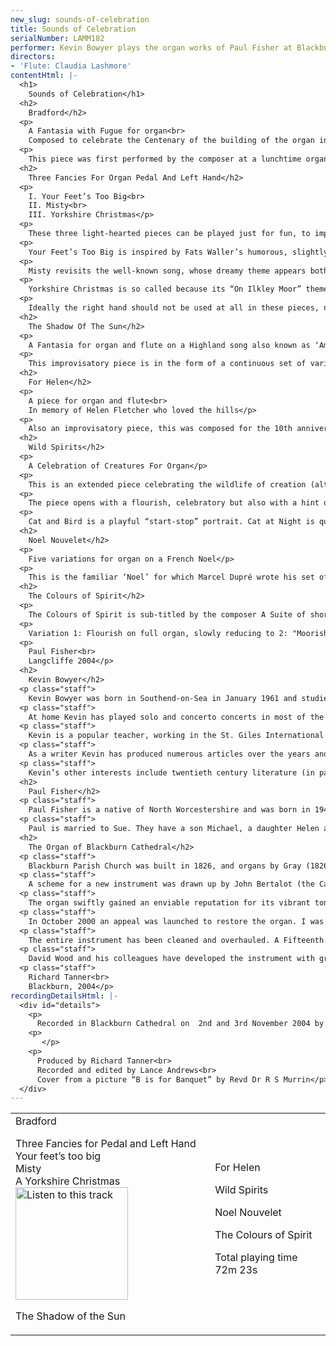 ```yaml
---
new_slug: sounds-of-celebration
title: Sounds of Celebration
serialNumber: LAMM182
performer: Kevin Bowyer plays the organ works of Paul Fisher at Blackburn Cathedral
directors:
- 'Flute: Claudia Lashmore'
contentHtml: |-
  <h1>
    Sounds of Celebration</h1>
  <h2>
    Bradford</h2>
  <p>
    A Fantasia with Fugue for organ<br>
    Composed to celebrate the Centenary of the building of the organ in Bradford Cathedral in 1904</p>
  <p>
    This piece was first performed by the composer at a lunchtime organ recital in the Cathedral. It combines contrapuntal with chorale-style sections. The “BRADFORD” theme (B-B-A-D-F-G-Bb-D) is played on Great and then Swell, and forms the basis for all subsequent material. The theme is treated contrapuntally before a hushed episode which leads into a broad Chorale. An Allegretto, sprightly but with darker episodes, moves into a second shorter appearance of the Chorale. This gives way to a Fugue (con moto) which builds to a massive densely-textured climax over double-pedalling. A quick decrescendo leads into a second statement of the ‘hushed’ episode. The piece ends with the Chorale, stated in full, and a Coda marked “Massive” and then “Cataclysmic” as solo trumpets have the last word.</p>
  <h2>
    Three Fancies For Organ Pedal And Left Hand</h2>
  <p>
    I. Your Feet’s Too Big<br>
    II. Misty<br>
    III. Yorkshire Christmas</p>
  <p>
    These three light-hearted pieces can be played just for fun, to improve technique (especially for trio playing) and as concert items. They are each written in A-B-A form.</p>
  <p>
    Your Feet’s Too Big is inspired by Fats Waller’s humorous, slightly cruel jazz song, and you will hear some of the footsteps and rhythms of the original in this tribute, which is headed “with apologies to the late Fats Waller”.</p>
  <p>
    Misty revisits the well-known song, whose dreamy theme appears both on an 8-foot pedal and on the manuals, to a rocking accompaniment.</p>
  <p>
    Yorkshire Christmas is so called because its “On Ilkley Moor” theme was originally used for the carol “While Shepherds Watched”. Here it is transposed into 3/4 time, with a brief “In Dulci Jubilo” episode half-way through. It ends in dark disturbance (the shadow of the Cross over Christmas?).</p>
  <p>
    Ideally the right hand should not be used at all in these pieces, not even for registration!</p>
  <h2>
    The Shadow Of The Sun</h2>
  <p>
    A Fantasia for organ and flute on a Highland song also known as ‘Amazing Grace’</p>
  <p>
    This improvisatory piece is in the form of a continuous set of variations in which the theme, on the whole, remains essentially unaltered. It opens in a hushed manner on the organ, suggestive of the bagpipes. The flute then plays the first part of the theme leading into the variations. The introduction of the closed ‘full Swell’ halfway through signals the start of a big crescendo which culminates in a massive statement of the melody on full organ with double pedalling. The piece then slowly dies away, ending on a pedal “drone’ and the briefest of references on the flute to ‘Auld Lang Syne’, a melody with echoes of the main theme.</p>
  <h2>
    For Helen</h2>
  <p>
    A piece for organ and flute<br>
    In memory of Helen Fletcher who loved the hills</p>
  <p>
    Also an improvisatory piece, this was composed for the 10th anniversary memorial service of Helen Fletcher, a friend who died at the age of 11 in a riding accident in North Wales. At the outset, the flute followed by the organ states a plainchant setting of Psalm 121 “I will lift up my eyes to the hills”. The name ‘Helen” then appears in its musical form (BEDEF). Both these melodies recur throughout the piece. Shortly afterwards we hear a brief plainchant theme from the ‘Office for the Dead’. One more theme is then heard in the tenor over a deep pedal, a musical spelling of “Y Wyddfa’, the Welsh for Snowdon. This too recurs especially during the “poco agitato’ middle section which depicts the rising intensity of a climb up Snowdon, a mountain Helen loved. The final section is a quiet and gentle reflection on the Psalm 121 plainchant.</p>
  <h2>
    Wild Spirits</h2>
  <p>
    A Celebration of Creatures For Organ</p>
  <p>
    This is an extended piece celebrating the wildlife of creation (although it includes the not-so-wild domestic cat!). The animals featured are Cat and Bird, Cat at Night, Serpents, the Fishes of the Sea, Vietnamese PotBellied Pig, and Whale.</p>
  <p>
    The piece opens with a flourish, celebratory but also with a hint of darkness and tragedy, which depicts “wild things”. This flourish returns briefly before Fishes of the Sea and Whale. The “vast space” theme then follows ppp, followed by an extract from the hymn tune “All things bright and beautiful”: both these appear in various forms throughout the piece, within and between the sections.</p>
  <p>
    Cat and Bird is a playful “start-stop” portrait. Cat at Night is quiet and mysterious. Serpents is slightly sinister (whole-tone scale). Fishes of the Sea is a watery toccata, bright but with some ominous episodes hinting at dark depths - “here be dragons”. Vietnamese Pot-Bellied Pig is gentle and amorous, with the occasional soft grunt on the pedals. Whale is a surging song of passion, rising to a great climax on trumpets with full organ, and gradually dying away to bring the piece to a hushed close -the peace of eternity, stretching into infinity, but tinged with an infinite sadness.</p>
  <h2>
    Noel Nouvelet</h2>
  <p>
    Five variations for organ on a French Noel</p>
  <p>
    This is the familiar ‘Noel’ for which Marcel Dupré wrote his set of more extended variations. The theme is first stated over a somewhat ambiguous chromatic harmony in the home key of D minor. There follows a short Canon in the dominant and then a variation for the Pedals in F minor. The next variation, no 3, descends a semi-tone into a subdued, quite static E minor, fragments of the melody being scored for Flute solo over Swell Celestes. A more angular mildly dissonant variation in D (the home key) leads via a gradual crescendo into the final Variation 5, a humorous, perhaps slightly subversive “non-finale’ Waltz in D major.</p>
  <h2>
    The Colours of Spirit</h2>
  <p>
    The Colours of Spirit is sub-titled by the composer A Suite of short pieces for trying out a new organ, based on Veni Creator Spiritus. The ten short variations, each of which is designed to highlight a specific organ colour, are linked by ‘bridge passages’. Although set out for a three-manual organ, it may be easily adapted to one of two.</p>
  <p>
    Variation 1: Flourish on full organ, slowly reducing to 2: "Moorish" variation on clarabella &amp; strings 3: Plainsong melody on quiet foundations 4: Soft 8 and 4 foot stops 5: Chorale-like variation on the diapasons 6: Hushed variation for flute accompanied by celestes 7: Mixtures 8: Slow crescendo through the diapason chorus 9: A soft reed variation in 5/4 10: Trumpet fanfares against full Swell leading to a final statement on full organ of the plainsong theme.</p>
  <p>
    Paul Fisher<br>
    Langcliffe 2004</p>
  <h2>
    Kevin Bowyer</h2>
  <p class="staff">
    Kevin Bowyer was born in Southend-on-Sea in January 1961 and studied with Christopher Bowers-Broadbent, David Sanger, Virginia Black and Paul Steinitz. He has won first prizes in five international organ competitions (St. Albans, Dublin, Paisley, Odense and Calgary) and has gained a reputation for playing unusual and new music and for taking on “impossible” projects. In 1987 he gave the world premiere of Kaikhosru Sorabji’s two hour solo Symphony for Organ, considered “impossible” ever since its publication in 1925. Other UK premieres have included works by Brian Ferneyhough (Sieben Sterne), Charles Wuorinen (Natural Fantasy) and Iannis Xenakis (Gmeeoorh).</p>
  <p class="staff">
    At home Kevin has played solo and concerto concerts in most of the major venues and festivals including the Royal Festival Hall, Royal Albert Hall as part of the Proms, St. Paul’s Cathedral as part of the City of London Festival, Huddersfield Contemporary Music Festival and at the Aldeburgh, Canterbury Cathedral, Hexham Abbey, St. Albans and St. Magnus, Orkney Island festivals. Trips and tours abroad have taken him throughout Europe, North America, Australia and Japan. In summer 2003 he played the complete solo organ Symphonies of Widor and Vierne and the complete organ works of Olivier Messiaen in three concerts in the same week, 16 hours of music, at St. Giles, Cripplegate.</p>
  <p class="staff">
    Kevin is a popular teacher, working in the St. Giles International Organ School and at the Royal Northern College of Music in Manchester. He has lectured and given masterclasses in many countries and appears regularly on the staff of the Oundle Summer School for Young Organists.</p>
  <p class="staff">
    As a writer Kevin has produced numerous articles over the years and regularly contributes a humorous column to Organists’ Review. His article, “Twentieth Century European Organ Music – A Toast”, cast as a play set in a Cotswolds pub, in the Incorporated Association of Organists’ Millennium Book was described by one reviewer as “quite simply the best piece of writing on organ music that I have ever seen.”</p>
  <p class="staff">
    Kevin’s other interests include twentieth century literature (in particular Joyce, Beckett and the Powys family), real ale and malt whiskies. His favourite pastime is sleeping, although he doesn’t get much chance these days.</p>
  <h2>
    Paul Fisher</h2>
  <p class="staff">
    Paul Fisher is a native of North Worcestershire and was born in 1943. The composer worked for 30 years as an ordained minister in the Church of England before taking early 'retirement' to live in the Yorkshire Dales and concentrate on music, art, climbing and hill-walking. A piano diploma holder from the (then) Birmingham School of Music and Royal College of Music, Paul began serious organ studies and composition about 8 years ago, studying performance with Stephen Layton, Anne Marsden Thomas, Gerard Brooks and currently with Kevin Bowyer. Paul composes mainly for the organ, but has also written some other instrumental works and choral music. His music is inspired by encounters with people, and by events and celebrations, the natural world and spirituality. Humour and passion in music is very important to him.</p>
  <p class="staff">
    Paul is married to Sue. They have a son Michael, a daughter Helen and two cats</p>
  <h2>
    The Organ of Blackburn Cathedral</h2>
  <p class="staff">
    Blackburn Parish Church was built in 1826, and organs by Gray (1826 and 1831) and Cavaillé-Coll (1875) were placed on the west wall of the church. The building was re-consecrated as a Cathedral in 1926, when the Diocese of Blackburn was established, and ambitious plans to extend the building were drawn up. When the large transepts were completed in 1953, Henry Willis III was commissioned to move the organ to a bridge at the East end of the Nave. In 1964 the organ was taken down so that a temporary wall could be built, dividing the nave from the transepts to enable work to begin on restoring the nave, whilst the remainder of the cathedral could be used for worship. J.W. Walker and Sons removed the organ and lent the cathedral a four-rank, totally enclosed, extension organ, which served well for five years.</p>
  <p class="staff">
    A scheme for a new instrument was drawn up by John Bertalot (the Cathedral Organist), in consultation with Francis Jackson and Bert Collop (managing director of Walker’s). William Thompson, a generous benefactor from Burnley who had already given large sums of money for the restoration of the Nave and the building of the Lantern Tower and Spire, was asked by John Bertalot to give £30,000 to pay for the new organ. On 20th March, 1968, an envelope arrived from him with a cheque for 30,000 guineas (£31, 500) made out to John Bertalot. The new organ was dedicated on 20th December 1969. It was voiced by Walter Goodey and Dennis Thurlow. John Hayward, the artist, consulted with Walker’s to produce the stunning highly coloured organ “cases”, including swell boxes which are in full view, and a doubly mitred Serpent, coloured green and gold.</p>
  <p class="staff">
    The organ swiftly gained an enviable reputation for its vibrant tonal quality, most notably the fiery reed stops. However, from as early as 1983, serious problems became apparent, particularly in relation to the wind system and action. At the same time, the Lantern Tower also required major work, thus delaying work to the organ. In 1994, shortly after Gordon Stewart’s appointment as Director of Music, David Wood took over the care of the organ. Some short term problems were attended to and the console was modernised.</p>
  <p class="staff">
    In October 2000 an appeal was launched to restore the organ. I was keen that all of the 1969 tonal features should be retained, but that the opportunity should be taken to provide various extra colours to enhance and better equip an instrument that is expected not only to accompany liturgy on a daily basis, but also to present the complete range of solo repertoire in a stylistic manner. For example, I felt that an Oboe on the Swell and a Fifteenth on the Great were essential additions. Also that a reed at 8’ pitch on the Positive and a Vox Humana would be useful and that the organ really needed additional 8’ foundation pitch, more gravitas on the Pedal and extra 16’ manual tone. In order to address these desired tonal additions and to bring the organ into proper working order, I devised a scheme to restore and enlarge the organ, in consultation with David Briggs, John Bertalot, Canon Andrew Hindley, Greg Morris and David Wood. The organ was restored and enlarged between July 2001 and June 2002, during which time a Rodgers digital instrument was used.</p>
  <p class="staff">
    The entire instrument has been cleaned and overhauled. A Fifteenth on the Great and a Cliquot-style Cromorne on the Positive have been added. The new Solo department has been positioned above the Great, with new stops: Flûte Harmonique 8’, Viola 8’, Viola Céleste 8’, Flûte Octaviante 4’ and Voix Humaine. The old Swell Cromorne has been moved to the Solo, and renamed “Clarinette”; in its place on the Swell is a new Hautbois. Two new ranks of pipes have been made available on the Pedal: a 6 2/5 Grosse Tierce and 10 2/3 Grosse Quint. Two new digital ranks, by Walker Technical Company USA, have also been made available on the Pedal: 32’ Sub Principal and 16’ Flûte Ouverte. A wealth of octave and sub-octave couplers have been provided. A new 4 manual console has been built by Wood of Huddersfield, in the style of the original 3 manual console. A new Cymbelstern and star have been added and safety features for maintaining the instrument have been incorporated.</p>
  <p class="staff">
    David Wood and his colleagues have developed the instrument with great skill; they have breathed new life into all the wonderful original colours which had been sounding tired for some years and have blended new ranks into the organ in such a sensitive way. The result is an incredibly versatile and reliable instrument with a tremendous range of dynamic and tonal colour, coupled with a sense of sheer power, but also great subtlety and tremendous beauty. There are few organs in the world that can demonstrate the entire solo repertoire with such a convincing sense of style. It is also a fantastic organ for the liturgy, capable of accompanying choir and congregation in a sensitive manner. The full range of the organ’s capabilities was shown off to great effect at the opening recital by David Briggs on 6th July 2002. This recording provides further evidence!</p>
  <p class="staff">
    Richard Tanner<br>
    Blackburn, 2004</p>
recordingDetailsHtml: |-
  <div id="details">
    <p>
      Recorded in Blackburn Cathedral on  2nd and 3rd November 2004 by kind permission of the Dean and Chapter</p>
    <p>
       </p>
    <p>
      Produced by Richard Tanner<br>
      Recorded and edited by Lance Andrews<br>
      Cover from a picture “B is for Banquet” by Revd Dr R S Murrin</p>
  </div>
---
```


<table class="tracktable">
  <tbody>
    <tr>
      <td class="column1">
        <span class="composer">Bradford</span>
        <p>
          <span class="composer">Three Fancies for Pedal and Left Hand<br>
          </span>Your feet’s too big<br>
          Misty<br>
          A Yorkshire Christmas<a href="cliplinks/celeb%20.ram"><img alt="Listen to this track" src="/web/20161225034918im_/http://www.lammas.co.uk/images/listen.gif" width="180"></a></p>
        <p>
          <span class="composer">The Shadow of the Sun</span></p>
      </td>
      <td class="column2">
        <span class="composer">For Helen</span>
        <p>
          <span class="composer">Wild Spirits</span></p>
        <p>
          <span class="composer">Noel Nouvelet</span></p>
        <p>
          <span class="composer">The Colours of Spirit</span></p>
        <p>
          <span id="playingtime">Total playing time 72m 23s</span></p>
      </td>
    </tr>
  </tbody>
</table>

